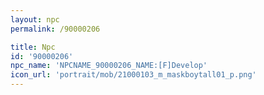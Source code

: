 ```yaml
---
layout: npc
permalink: /90000206

title: Npc
id: '90000206'
npc_name: 'NPCNAME_90000206_NAME:[F]Develop'
icon_url: 'portrait/mob/21000103_m_maskboytall01_p.png'
---
```

